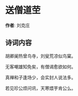 # 送僧道茔

**作者**: 刘克庄

## 诗词内容

胡卿阑热曾鸟寺，刘叟荒凉似鸟窠。

无客嘲雄知免矣，有僧谒愈欲如何。

真禅和子逢场少，会实封人说法多。

若见珍公烦问讯，天寒煨芋肯公么。

